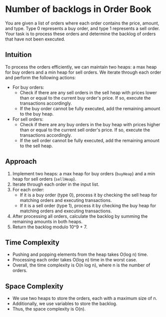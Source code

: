 # Number of backlogs in Order Book

You are given a list of orders where each order contains the price, amount, and type. Type 0 represents a buy order, and type 1 represents a sell order. Your task is to process these orders and determine the backlog of orders that have not been executed. 

## Intuition
To process the orders efficiently, we can maintain two heaps: a max heap for buy orders and a min heap for sell orders. We iterate through each order and perform the following actions:
- For buy orders:
  - Check if there are any sell orders in the sell heap with prices lower than or equal to the current buy order's price. If so, execute the transactions accordingly.
  - If the buy order cannot be fully executed, add the remaining amount to the buy heap.
- For sell orders:
  - Check if there are any buy orders in the buy heap with prices higher than or equal to the current sell order's price. If so, execute the transactions accordingly.
  - If the sell order cannot be fully executed, add the remaining amount to the sell heap.

## Approach
1. Implement two heaps: a max heap for buy orders (`buyHeap`) and a min heap for sell orders (`sellHeap`).
2. Iterate through each order in the input list.
3. For each order:
   - If it is a buy order (type 0), process it by checking the sell heap for matching orders and executing transactions.
   - If it is a sell order (type 1), process it by checking the buy heap for matching orders and executing transactions.
4. After processing all orders, calculate the backlog by summing the remaining amounts in both heaps.
5. Return the backlog modulo 10^9 + 7.

## Time Complexity
- Pushing and popping elements from the heap takes O(log n) time.
- Processing each order takes O(log n) time in the worst case.
- Overall, the time complexity is O(n log n), where n is the number of orders.

## Space Complexity
- We use two heaps to store the orders, each with a maximum size of n.
- Additionally, we use variables to store the backlog.
- Thus, the space complexity is O(n).
